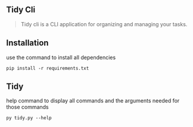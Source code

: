 ## Tidy Cli

> Tidy cli is a CLI application for organizing and managing your tasks.


## Installation
use the command to install all dependencies
```
pip install -r requirements.txt
```

## Tidy
help command to display all commands and the arguments needed for those commands 
```
py tidy.py --help
```

